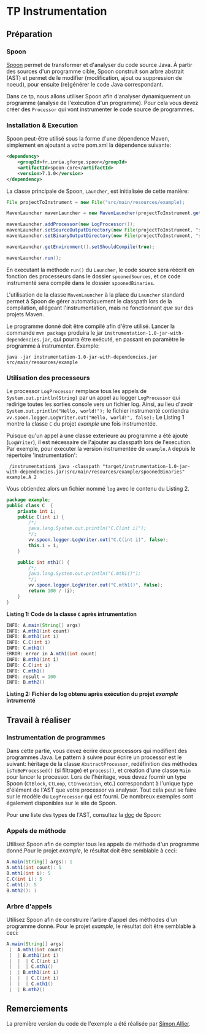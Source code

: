 # TP Instrumentation

## Préparation

### Spoon

[Spoon](http://spoon.gforge.inria.fr/) permet de transformer et d'analyser du code source Java. À partir des sources d'un programme cible, Spoon construit son arbre abstrait (AST) et permet de le modifier (modification, ajout ou suppression de noeud), pour ensuite (re)générer le code Java correspondant.

Dans ce tp, nous allons utiliser Spoon afin d'analyser dynamiquement un programme (analyse de l'exécution d'un programme). Pour cela vous devez créer des `Processor` qui vont instrumenter le code source de programmes.

### Installation & Execution

Spoon peut-être utilisé sous la forme d'une dépendence Maven, simplement en ajoutant a votre pom.xml la dépendence suivante:

```xml
<dependency>
	<groupId>fr.inria.gforge.spoon</groupId>
	<artifactId>spoon-core</artifactId>
	<version>7.1.0</version>
</dependency>

```

La classe principale de Spoon, `Launcher`, est initialisée de cette manière:

```java
File projectToInstrument = new File("src/main/resources/example);

MavenLauncher mavenLauncher = new MavenLauncher(projectToInstrument.getAbsolutePath(), MavenLauncher.SOURCE_TYPE.ALL_SOURCE);

mavenLauncher.addProcessor(new LogProcessor());
mavenLauncher.setSourceOutputDirectory(new File(projectToInstrument, "spoonedSources"));
mavenLauncher.setBinaryOutputDirectory(new File(projectToInstrument, "spoonedBinaries"));

mavenLauncher.getEnvironment().setShouldCompile(true);

mavenLauncher.run();
```

En executant la méthode `run()` du `Launcher`, le code source sera réécrit en fonction des processeurs dans le dossier `spoonedSources`, et ce code instrumenté sera compilé dans le dossier `spoonedBinaries`.

L'utilisation de la classe `MavenLauncher` à la place du `Launcher` standard permet à Spoon de gérer automatiquement le classpath lors de la compilation, allégeant l'instrumentation, mais ne fonctionnant *que* sur des projets Maven.

Le programme donné doit être compilé afin d'être utilisé. Lancer la commande `mvn package` produira le jar `instrumentation-1.0-jar-with-dependencies.jar`, qui pourra être exécuté, en passant en paramètre le programme à instrumenter. Example:

```shell
java -jar instrumentation-1.0-jar-with-dependencies.jar src/main/resources/example
```

### Utilisation des processeurs

Le  processor  `LogProcessor` remplace tous les appels de `System.out.println(String)` par un appel au logger `LogProcessor` qui redirige toutes les sorties console vers un fichier log. Ainsi, au lieu d'avoir `System.out.println("Hello, world!");` le fichier instrumenté contiendra `vv.spoon.logger.LogWriter.out("Hello, world!", false);`
Le Listing 1 montre la classe `C` du projet *example* une fois instrumentée.

Puisque qu'un appel à une classe exterieure au programme a été ajouté (`LogWriter`), il est nécessaire de l'ajouter au classpath lors de l'execution.
Par exemple, pour executer la version instrumentée de `example.A` depuis le répertoire 'instrumentation':

```shell
 /instrumentation$ java -classpath "target/instrumentation-1.0-jar-with-dependencies.jar:src/main/resources/example/spoonedBinaries" example.A 2
```

Vous obtiendez alors un fichier nommé `log` avec le contenu du Listing 2.
```java
package example;
public class C  {
    private int i;
    public C(int i) {
        /*;
        java.lang.System.out.println("C.C(int i)");
        */;
        vv.spoon.logger.LogWriter.out("C.C(int i)", false);
        this.i = i;
    }

    public int mth1() {
        /*;
        java.lang.System.out.println("C.mth1()");
        */;
        vv.spoon.logger.LogWriter.out("C.mth1()", false);
        return 100 / (i);
    }
}
```
**Listing 1: Code de la classe `C` après intrumentation**


```java
INFO: A.main(String[] args)
INFO: A.mth1(int count)
INFO: B.mth1(int i)
INFO: C.C(int i)
INFO: C.mth1()
ERROR: error in A.mth1(int count)
INFO: B.mth1(int i)
INFO: C.C(int i)
INFO: C.mth1()
INFO: result = 100
INFO: B.mth2()
```

**Listing 2: Fichier de log obtenu après exécution du projet *example* intrumenté**

## Travail à réaliser

### Instrumentation de programmes

Dans cette partie, vous devez écrire deux processors qui modifient des programmes Java. Le pattern à suivre pour écrire un processor est le suivant: héritage de la classe `AbstractProcessor`, redéfinition des méthodes `isToBeProcessed()` (si filtrage) et `process()`, et création d'une classe `Main` pour lancer le processor. Lors de l'héritage, vous devez fournir un type Spoon (`CtBlock`, `CtLoop`, `CtInvocation`, etc.) correspondant à l'unique type d'élément de l'AST que votre processor va analyser. Tout cela peut se faire sur le modèle du `LogProcessor` qui est fourni. De nombreux exemples sont également disponibles sur le site de Spoon.

Pour une liste des types de l'AST, consultez la [doc](http://spoon.gforge.inria.fr/structural_elements.html) de Spoon:

### Appels de méthode

Utilisez Spoon afin de compter tous les appels de méthode d'un programme donné.Pour le projet *example*, le résultat doit être semblable à ceci:
```java
A.main(String[] args): 1 
A.mth1(int count): 1
B.mth1(int i): 5
C.C(int i): 5
C.mth1(): 5
B.mth2(): 1
```

### Arbre d'appels

Utilisez Spoon afin de construire l'arbre d'appel des méthodes d'un programme donné. Pour le projet *example*, le résultat doit être semblable à ceci:


```java
A.main(String[] args)
 |  A.mth1(int count)
 |  | B.mth1(int i)
 |  |  | C.C(int i)
 |  |  | C.mth1()
 |  | B.mth1(int i)
 |  |  | C.C(int i)
 |  |  | C.mth1()
 |  | B.mth2()
```



## Remerciements

La première version du code de l'exemple a été réalisée par [Simon Allier](simon.allier@inria.fr). 